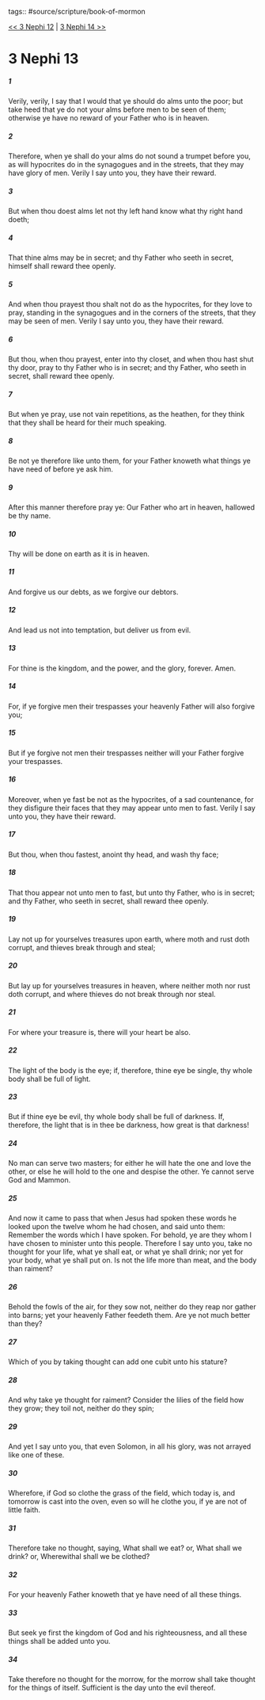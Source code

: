 tags:: #source/scripture/book-of-mormon

[<< 3 Nephi 12](source/scripture/book-of-mormon/11_3_Nephi/3_Nephi_12.md) | [3 Nephi 14 >>](source/scripture/book-of-mormon/11_3_Nephi/3_Nephi_14.md)

# 3 Nephi 13

##### 1

Verily, verily, I say that I would that ye should do alms unto the poor; but take heed that ye do not your alms before men to be seen of them; otherwise ye have no reward of your Father who is in heaven.

##### 2

Therefore, when ye shall do your alms do not sound a trumpet before you, as will hypocrites do in the synagogues and in the streets, that they may have glory of men. Verily I say unto you, they have their reward.

##### 3

But when thou doest alms let not thy left hand know what thy right hand doeth;

##### 4

That thine alms may be in secret; and thy Father who seeth in secret, himself shall reward thee openly.

##### 5

And when thou prayest thou shalt not do as the hypocrites, for they love to pray, standing in the synagogues and in the corners of the streets, that they may be seen of men. Verily I say unto you, they have their reward.

##### 6

But thou, when thou prayest, enter into thy closet, and when thou hast shut thy door, pray to thy Father who is in secret; and thy Father, who seeth in secret, shall reward thee openly.

##### 7

But when ye pray, use not vain repetitions, as the heathen, for they think that they shall be heard for their much speaking.

##### 8

Be not ye therefore like unto them, for your Father knoweth what things ye have need of before ye ask him.

##### 9

After this manner therefore pray ye: Our Father who art in heaven, hallowed be thy name.

##### 10

Thy will be done on earth as it is in heaven.

##### 11

And forgive us our debts, as we forgive our debtors.

##### 12

And lead us not into temptation, but deliver us from evil.

##### 13

For thine is the kingdom, and the power, and the glory, forever. Amen.

##### 14

For, if ye forgive men their trespasses your heavenly Father will also forgive you;

##### 15

But if ye forgive not men their trespasses neither will your Father forgive your trespasses.

##### 16

Moreover, when ye fast be not as the hypocrites, of a sad countenance, for they disfigure their faces that they may appear unto men to fast. Verily I say unto you, they have their reward.

##### 17

But thou, when thou fastest, anoint thy head, and wash thy face;

##### 18

That thou appear not unto men to fast, but unto thy Father, who is in secret; and thy Father, who seeth in secret, shall reward thee openly.

##### 19

Lay not up for yourselves treasures upon earth, where moth and rust doth corrupt, and thieves break through and steal;

##### 20

But lay up for yourselves treasures in heaven, where neither moth nor rust doth corrupt, and where thieves do not break through nor steal.

##### 21

For where your treasure is, there will your heart be also.

##### 22

The light of the body is the eye; if, therefore, thine eye be single, thy whole body shall be full of light.

##### 23

But if thine eye be evil, thy whole body shall be full of darkness. If, therefore, the light that is in thee be darkness, how great is that darkness!

##### 24

No man can serve two masters; for either he will hate the one and love the other, or else he will hold to the one and despise the other. Ye cannot serve God and Mammon.

##### 25

And now it came to pass that when Jesus had spoken these words he looked upon the twelve whom he had chosen, and said unto them: Remember the words which I have spoken. For behold, ye are they whom I have chosen to minister unto this people. Therefore I say unto you, take no thought for your life, what ye shall eat, or what ye shall drink; nor yet for your body, what ye shall put on. Is not the life more than meat, and the body than raiment?

##### 26

Behold the fowls of the air, for they sow not, neither do they reap nor gather into barns; yet your heavenly Father feedeth them. Are ye not much better than they?

##### 27

Which of you by taking thought can add one cubit unto his stature?

##### 28

And why take ye thought for raiment? Consider the lilies of the field how they grow; they toil not, neither do they spin;

##### 29

And yet I say unto you, that even Solomon, in all his glory, was not arrayed like one of these.

##### 30

Wherefore, if God so clothe the grass of the field, which today is, and tomorrow is cast into the oven, even so will he clothe you, if ye are not of little faith.

##### 31

Therefore take no thought, saying, What shall we eat? or, What shall we drink? or, Wherewithal shall we be clothed?

##### 32

For your heavenly Father knoweth that ye have need of all these things.

##### 33

But seek ye first the kingdom of God and his righteousness, and all these things shall be added unto you.

##### 34

Take therefore no thought for the morrow, for the morrow shall take thought for the things of itself. Sufficient is the day unto the evil thereof.
